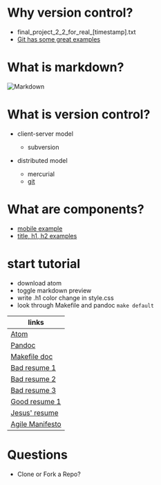 # Why version control?
  - final_project_2_2_for_real_[timestamp].txt
  - [Git has some great examples](https://git-scm.com/book/en/v2/Getting-Started-About-Version-Control)

# What is markdown?
  ![Markdown](https://i.github-camo.com/c78b3c01ca7753c84d26706b248adf236cda7d4f/68747470733a2f2f636c6f75642e67697468756275736572636f6e74656e742e636f6d2f6173736574732f3337383032332f31303031333038372f32346363633765632d363134392d313165352d393765612d3533613834326137313565612e706e67)

# What is version control?  
- client-server model
  - subversion

- distributed model
  - mercurial
  - [git](https://www.git-scm.com/book/en/v2/images/small-team-flow.png)

# What are components?
  - [mobile example](http://coenraets.org/blog/wp-content/uploads/2014/12/uimockscript.png)
  - [title, h1, h2 examples](https://github.com/adam-p/markdown-here/wiki/Markdown-Cheatsheet)


# start tutorial
  - download atom
  - toggle markdown preview
  - write .h1 color change in style.css
  - look through Makefile and pandoc `make default`

| links               |
|---------------------|
| [Atom](https://atom.io/) |
| [Pandoc](http://pandoc.org/installing.html) |
| [Makefile doc](http://makefiletutorial.com/) |
| [Bad resume 1](http://www.datacollectionservices.net/p/2017/04/bad-resume-sample-example-of-good-resume-format-example-of-good-intended-for-examples-of-good-and-bad-resumes.gif) |
| [Bad resume 2](http://www.craigkunce.com/job-search/bad_resume_sample3.gif) |
| [Bad resume 3](http://nebula.wsimg.com/5b986e1d80ba7a902a9f5cbb35285118?AccessKeyId=1FA960172D5964949643&disposition=0&alloworigin=1) |
| [Good resume 1]() |
| [Jesus' resume]() |
| [Agile Manifesto](http://agilemanifesto.org/) |
# Questions
  - Clone or Fork a Repo? 
